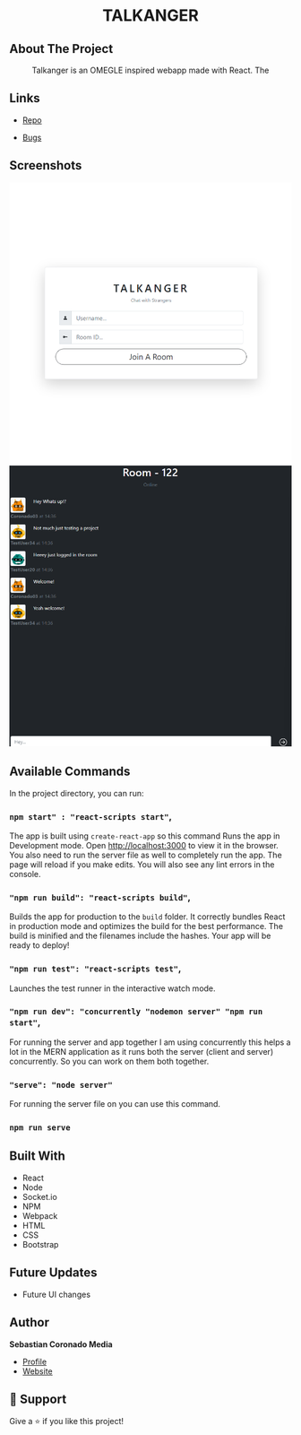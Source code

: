 <h1 align="center">TALKANGER</h1>

## About The Project

<p align="center">Talkanger is an OMEGLE inspired webapp made with React. The</p>

## Links

- [Repo](https://github.com/coronado03/Talkanger "Portfolio Repo")

- [Bugs](https://github.com/coronado03/Talkanger/issues "Issues Page")

## Screenshots

![Home Page](global-chat/public/read-me-home.png "Home Page")
![Home Page](global-chat/public/read-me-app.png "Home Page")


## Available Commands

In the project directory, you can run:

### `npm start" : "react-scripts start"`,

The app is built using `create-react-app` so this command Runs the app in Development mode. Open [http://localhost:3000](http://localhost:3000) to view it in the browser. You also need to run the server file as well to completely run the app. The page will reload if you make edits.
You will also see any lint errors in the console.

### `"npm run build": "react-scripts build"`,

Builds the app for production to the `build` folder. It correctly bundles React in production mode and optimizes the build for the best performance. The build is minified and the filenames include the hashes. Your app will be ready to deploy!

### `"npm run test": "react-scripts test"`,

Launches the test runner in the interactive watch mode.

### `"npm run dev": "concurrently "nodemon server" "npm run start"`,

For running the server and app together I am using concurrently this helps a lot in the MERN application as it runs both the server (client and server) concurrently. So you can work on them both together.

### `"serve": "node server"`

For running the server file on you can use this command.

### `npm run serve`

## Built With

- React 
- Node
- Socket.io
- NPM
- Webpack
- HTML
- CSS
- Bootstrap

## Future Updates

- Future UI changes

## Author

**Sebastian Coronado Media**

- [Profile](https://github.com/coronado03 "coronado03")
- [Website](https://sebastian-coronado-portfolio.netlify.app/ "Welcome")

## 🤝 Support

Give a ⭐️ if you like this project!
